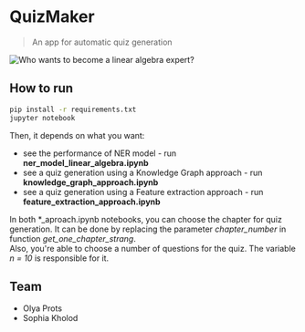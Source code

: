 # QuizMaker
> An app for automatic quiz generation

![Who wants to become a linear algebra expert?](https://i.imgur.com/GV1w2xI.jpg)

## How to run
```sh
pip install -r requirements.txt
jupyter notebook
```

Then, it depends on what you want:
* see the performance of NER model - run **ner_model_linear_algebra.ipynb**
* see a quiz generation using a Knowledge Graph approach - run **knowledge_graph_approach.ipynb**
* see a quiz generation using a Feature extraction approach - run **feature_extraction_approach.ipynb**

In both *_aproach.ipynb notebooks, you can choose the chapter for quiz generation. It can be done by replacing the parameter *chapter_number* in function *get_one_chapter_strang*. <br>
Also, you're able to choose a number of questions for the quiz. The variable *n = 10* is responsible for it.

## Team
* Olya Prots
* Sophia Kholod
